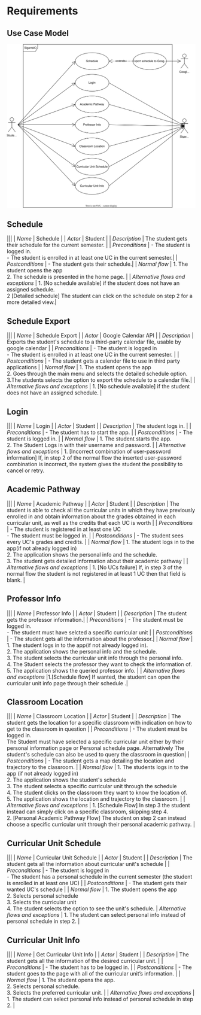 # Requirements

## Use Case Model

![img](diagrams/Use-Case-ES.svg)


## Schedule

|||
| *Name* | Schedule |
| *Actor* |  Student | 
| *Description* | The student gets their schedule for the current semester. |
| *Preconditions* | - The student is logged in. <br> - The student is enrolled in at least one UC in the current semester.|
| *Postconditions* | - The student gets their schedule.|
| *Normal flow* | 1. The student opens the app<br>2. The schedule is presented in the home page. |
| *Alternative flows and exceptions* | 1. [No schedule available] if the student does not have an assigned schedule. <br> 2 [Detailed schedule] The student can click on the schedule on step 2 for a more detailed view.|


## Schedule Export

|||
| *Name* | Schedule Export |
| *Actor* |  Google Calendar API | 
| *Description* | Exports the student's schedule to a third-party calendar file, usable by google calendar |
| *Preconditions* | - The student is logged in <br> - The student is enrolled in at least one UC in the current semester. |
| *Postconditions* | - The student gets a calender file to use in third party applications |
| *Normal flow* | 1. The student opens the app<br>2. Goes through the main menu and selects the detailed schedule option. <br> 3.The students selects the option to export the schedule to a calendar file.|
| *Alternative flows and exceptions* | 1. [No schedule available] if the student does not have an assigned schedule. |

## Login

|||
| *Name* | Login |
| *Actor* | Student | 
| *Description* | The student logs in. |
| *Preconditions* | - The student has to start the app. |
| *Postconditions* | - The student is logged in. |
| *Normal flow* | 1. The student starts the app.<br> 2. The Student Logs in with their username and password. |
| *Alternative flows and exceptions* | 1. [Incorrect combination of user-password information] If, in step 2 of the normal flow the inserted user-password combination is incorrect, the system gives the student the possibility to cancel or retry.

## Academic Pathway

|||
| *Name* | Academic Pathway |
| *Actor* |  Student | 
| *Description* | The student is able to check all the curricular units in which they have previously enrolled in and obtain information about the grades obtained in each curricular unit, as well as the credits that each UC is worth  |
| *Preconditions* | - The student is registered in at least one UC<br> - The student must be logged in. |
| *Postconditions* | - The student sees every UC's grades and credits. |
| *Normal flow* | 1. The student logs in to the app(if not already logged in)<br> 2. The application shows the personal info and the schedule.<br> 3. The student gets detailed information about their academic pathway |
| *Alternative flows and exceptions* | 1. [No UCs failure] If, in step 3 of the normal flow the student is not registered in at least 1 UC then that field is blank. |


## Professor Info

|||
| *Name* | Professor Info |
| *Actor* |  Student | 
| *Description* | The student gets the professor information.|
| *Preconditions* | - The student must be logged in. <br> - The student must have selcted a specific curricular unit |
| *Postconditions* | - The student gets all the information about the professor.|
| *Normal flow* | 1. The student logs in to the app(if not already logged in).<br> 2. The application shows the personal info and the schedule.<br> 3. The student selects the curricular unit info through the personal info.<br>4. The Student selects the professor they want to check the information of.<br>5. The application shows the queried professor info. |
| *Alternative flows and exceptions* |1.[Schedule flow] If wanted, the student can open the curricular unit info page through their schedule .|


## Classroom Location
|||
| *Name* | Classroom Location |
| *Actor* |  Student | 
| *Description* | The student gets the location for a specific classroom with indication on how to get to the classroom in question |
| *Preconditions* | - The student must be logged in. <br> The Student must have selected a specific curricular unit either by their personal information page or Personal schedule page. Alternatively The student's schedule can also be used to query the classroom in question|
| *Postconditions* | - The student gets a map detailing the location and trajectory to the classroom.  |
| *Normal flow* | 1. The students logs in to the app (if not already logged in) <br> 2. The application shows the student's schedule <br> 3. The student selects a specific curricular unit through the schedule<br> 4. The student clicks on the classroom they want to know the location of. <br> 5. The application shows the location and trajectory to the classroom. |
| *Alternative flows and exceptions* | 1. [Schedule Flow] In step 3 the student instead can simply click on a specific classroom, skipping step 4. <br> 2. [Personal Academic Pathway Flow] The student on step 2 can instead choose a specific curricular unit through their personal academic pathway. |

## Curricular Unit Schedule

|||
| *Name* | Curricular Unit Schedule |
| *Actor* |  Student | 
| *Description* | The student gets all the information about curricular unit's schedule |
| *Preconditions* | - The student is logged in <br> - The student has a personal schedule in the current semester (the student is enrolled in at least one UC) |
| *Postconditions* | - The student gets their wanted UC's schedule |
| *Normal flow* | 1. The student opens the app<br> 2.  Selects personal schedule <br> 3. Selects the curricular unit <br> 4. The student selects the option to see the unit's schedule.
| *Alternative flows and exceptions* | 1. The student can select personal info instead of personal schedule in step 2. |

## Curricular Unit Info

|||
| *Name* | Get Curricular Unit Info |
| *Actor* |  Student | 
| *Description* | The student gets all the information of the desired curricular unit. |
| *Preconditions* | - The student has to be logged in. |
| *Postconditions* | - The student goes to the page with all of the curricular unit’s information. |
| *Normal flow* | 1. The student opens the app.<br> 2. Selects personal schedule.<br> 3. Selects the preferred curricular unit. |
| *Alternative flows and exceptions* | 1. The student can select personal info instead of personal schedule in step 2. |




